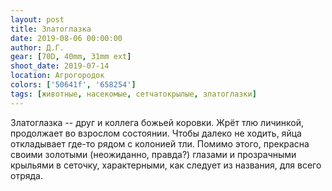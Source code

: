 ```yaml
---
layout: post
title: Златоглазка
date: 2019-08-06 00:00:00
author: Д.Г.
gear: [70D, 40mm, 31mm ext]
shoot_date: 2019-07-14
location: Агрогородок
colors: ['50641f', '658254']
tags: [животные, насекомые, сетчатокрылые, златоглазки]
---
```

Златоглазка -- друг и коллега божьей коровки. Жрёт тлю личинкой, продолжает во взрослом состоянии. Чтобы далеко не ходить, яйца откладывает где-то рядом с колонией тли. Помимо этого, прекрасна своими золотыми (неожиданно, правда?) глазами и прозрачными крыльями в сеточку, характерными, как следует из названия, для всего отряда.
